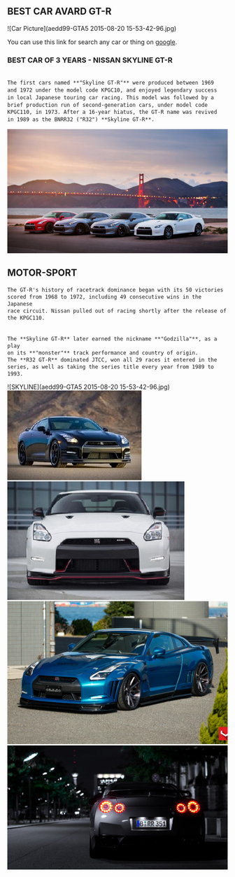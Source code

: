 ## BEST CAR AVARD      GT-R 
![Car Picture](aedd99-GTA5 2015-08-20 15-53-42-96.jpg)

You  can use this link for search any car or thing on [google](https://www.google.com).



### BEST CAR OF 3 YEARS - NISSAN SKYLINE GT-R


```markdown

The first cars named **"Skyline GT-R"** were produced between 1969 
and 1972 under the model code KPGC10, and enjoyed legendary success
in local Japanese touring car racing. This model was followed by a 
brief production run of second-generation cars, under model code 
KPGC110, in 1973. After a 16-year hiatus, the GT-R name was revived 
in 1989 as the BNRR32 ("R32") **Skyline GT-R**.
```
![PICTURE](7FVWf82.jpg)

## MOTOR-SPORT
```
The GT-R's history of racetrack dominance began with its 50 victories
scored from 1968 to 1972, including 49 consecutive wins in the Japanese
race circuit. Nissan pulled out of racing shortly after the release of 
the KPGC110.


The **Skyline GT-R** later earned the nickname **"Godzilla"**, as a play
on its **"monster"** track performance and country of origin. 
The **R32 GT-R** dominated JTCC, won all 29 races it entered in the
series, as well as taking the series title every year from 1989 to 1993.

```

![SKYLINE](aedd99-GTA5 2015-08-20 15-53-42-96.jpg) 
![GT-R](2014-Nissan-GT-R-Track-Edition-e1360341974613.jpg) ![image](Nissan-Skyline-Gtr-R35-Wallpaper-HD-Background.jpg)
![SKyLINE GTR](8e4e1b953587021da0ce26acf9279771.jpg)
![back picture](1010430bffd03d9df0cfe9f546455c46.jpg)
